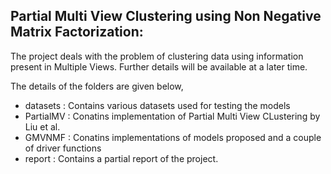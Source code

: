 Partial Multi View Clustering using Non Negative Matrix Factorization:
----------------------------------------------------------------------

The project deals with the problem of clustering data using information present in Multiple Views. Further details will be available at a later time.

The details of the folders are given below,
- datasets : Contains various datasets used for testing the models
- PartialMV : Conatins implementation of Partial Multi View CLustering by Liu et al.
- GMVNMF : Conatins implementations of models proposed and a couple of driver functions
- report : Contains a partial report of the project.
